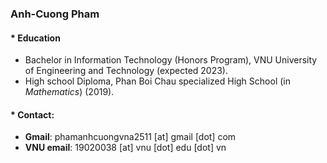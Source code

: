 ### Anh-Cuong Pham

#### * Education
- Bachelor in Information Technology (Honors Program), VNU University of Engineering and Technology (expected 2023).
- High school Diploma, Phan Boi Chau specialized High School (in *Mathematics*) (2019).

#### * Contact:
- **Gmail**: phamanhcuongvna2511 [at] gmail [dot] com
- **VNU email**: 19020038 [at] vnu [dot] edu [dot] vn
